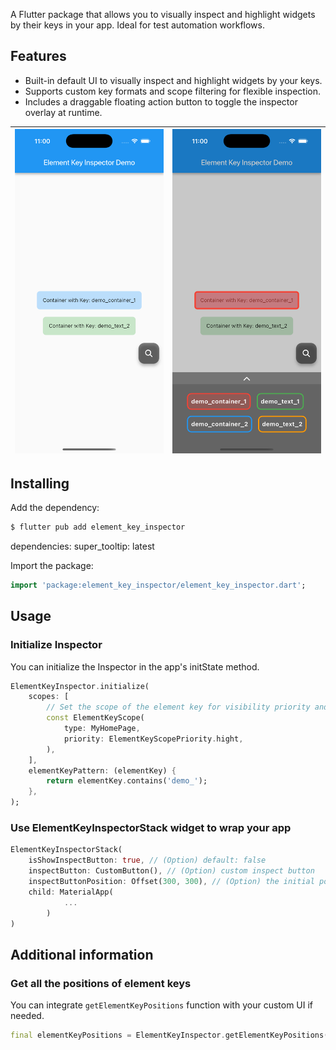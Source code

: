 A Flutter package that allows you to visually inspect and highlight widgets by their keys in your app. Ideal for test automation workflows.

## Features

- Built-in default UI to visually inspect and highlight widgets by your keys.
- Supports custom key formats and scope filtering for flexible inspection.
- Includes a draggable floating action button to toggle the inspector overlay at runtime.

|![Demo](screenshot/demo01.png)|![Demo](screenshot/demo02.png)|
|-|-|

## Installing

Add the dependency: 

```bash
$ flutter pub add element_key_inspector
```


dependencies:
  super_tooltip: latest

Import the package:

```dart
import 'package:element_key_inspector/element_key_inspector.dart';
```

## Usage

### Initialize Inspector

You can initialize the Inspector in the app's initState method.

```dart
ElementKeyInspector.initialize(
    scopes: [ 
        // Set the scope of the element key for visibility priority and conditions
        const ElementKeyScope(
            type: MyHomePage,
            priority: ElementKeyScopePriority.hight,
        ),
    ],
    elementKeyPattern: (elementKey) {
        return elementKey.contains('demo_');
    },
);
```

### Use ElementKeyInspectorStack widget to wrap your app

```dart
ElementKeyInspectorStack(
    isShowInspectButton: true, // (Option) default: false
    inspectButton: CustomButton(), // (Option) custom inspect button
    inspectButtonPosition: Offset(300, 300), // (Option) the initial position of inspect button
    child: MaterialApp(
            ...
        )
)
```

## Additional information

### Get all the positions of element keys 

You can integrate `getElementKeyPositions` function with your custom UI if needed.

```dart
final elementKeyPositions = ElementKeyInspector.getElementKeyPositions();
```

